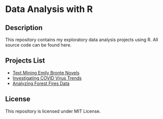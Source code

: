 # Data Analysis with R
## Description
This repository contains my exploratory data analysis projects using R. All source code can be found here.

## Projects List
- [Text Mining Emily Bronte Novels](https://github.com/namithadeshpande/Data-Analysis-with-R/blob/master/Emily_bronte.R)
- [Investigating COVID Virus Trends](https://github.com/namithadeshpande/Data-Analysis-with-R/blob/master/Investigating-COVID-Virus-Trends.Rmd)
- [Analyzing Forest Fires Data](https://github.com/namithadeshpande/Data-Analysis-with-R/blob/master/Analyzing-Forest-Fire-Data.Rmd)

## License
This repository is licensed under MIT License. 
